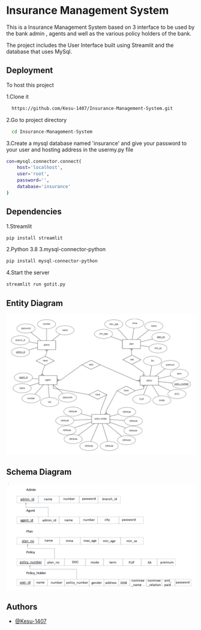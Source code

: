 
# Insurance Management System

This is a Insurance Management System based on 3 interface to be used by the bank admin , agents and well as the various policy holders of the bank.

The project includes the User Interface built using Streamlit and the database that uses MySql.


## Deployment

To host this project

1.Clone it

```bash
  https://github.com/Kesu-1407/Insurance-Management-System.git
```
2.Go to project directory

```bash
  cd Insurance-Management-System
```
3.Create a mysql database named 'insurance' and give your password to your user and hosting address in the usermy.py file

```bash
con=mysql.connector.connect(
    host='localhost',
    user='root',
    password='',
    database='insurance'
)
```

## Dependencies

1.Streamlit

```bash
pip install streamlit
```
2.Python 3.8
3.mysql-connector-python
```bash
pip install mysql-connector-python
```
4.Start the server
```bash
streamlit run gotit.py
```
## Entity Diagram

![App Screenshot](https://github.com/Kesu-1407/Insurance-Management-System/blob/main/entity%20diagram.jpg?raw=true)


## Schema Diagram

![App Screenshot](https://github.com/Kesu-1407/Insurance-Management-System/blob/main/schema.jpg?raw=true)
## Authors

- [@Kesu-1407](https://www.github.com/Kesu-1407)

